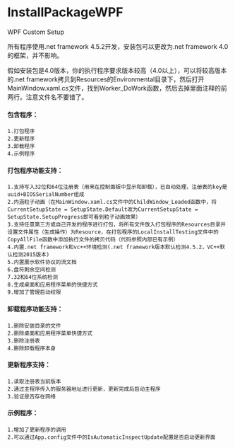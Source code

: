 # InstallPackageWPF
WPF Custom Setup

所有程序使用.net framework 4.5.2开发，安装包可以更改为.net framework 4.0的框架，并不影响。

假如安装包是4.0版本，你的执行程序要求版本较高（4.0以上），可以将较高版本的.net framework拷贝到Resources的Environmental目录下，然后打开MainWindow.xaml.cs文件，找到Worker_DoWork函数，然后去掉里面注释的前两行。注意文件名不要错了。


#### 包含程序：

	1.打包程序
	2.更新程序
	3.卸载程序
	4.示例程序
		

#### 打包程序功能支持：
	
	1.支持写入32位和64位注册表（用来在控制面板中显示和卸载），已自动处理，注册表的key是uuid+BIOSSerialNumber组成
 	2.内涵粒子动画（在MainWindow.xaml.cs文件中的ChildWindow_Loaded函数中，将CurrentSetupState = SetupState.Default改为CurrentSetupState = SetupState.SetupProgress即可看到粒子动画效果）
   	3.支持任意第三方或自己开发的程序进行打包，将所有文件放入打包程序的Resources目录并设置文件属性（生成操作）为Resource，在打包程序的LocalInstallTesting文件中的CopyAllFile函数中添加执行文件的拷贝代码（代码参照内部已有示例）
   	4.内置.net framework和vc++环境检测(.net framework版本默认检测4.5.2，VC++默认检测2015版本)
   	5.内置展示软件协议的流文档
   	6.盘符剩余空间检测
   	7.32和64位系统检测
   	8.生成桌面和应用程序菜单的快捷方式
   	9.增加了管理启动权限
   
#### 卸载程序功能支持：

  	1.删除安装目录的文件
  	2.删除桌面和应用程序菜单快捷方式
  	3.删除注册表
  	4.删除卸载程序本身
  
  
#### 更新程序支持：

  	1.读取注册表当前版本
  	2.通过主程序传入的服务器地址进行更新，更新完成后启动主程序
	3.验证是否存在网络
  
  
#### 示例程序：

  	1.增加了更新程序的调用
  	2.可以通过App.config文件中的IsAutomaticInspectUpdate配置是否启动更新界面
